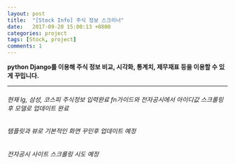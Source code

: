 ```yaml
---
layout: post
title:  "[Stock Info] 주식 정보 스크리너"
date:   2017-09-20 15:00:13 +0800
categories: project
tags: [Stock, project]
comments: 1
---
```

**python Django를 이용해 주식 정보 비교, 시각화, 통계치, 제무재표 등을 이용할 수 있게 꾸밉니다.**

---


###### 현재 lg, 삼성, 코스피 주식정보 입력완료 fn가이드와 전자공시에서 아이디값 스크롤링 후 모델로 업데이트 완료
###### 템플릿과 뷰로 기본적인 화면 꾸민후 업데이트 예정
###### 전자공시 사이트 스크롤링 시도 예정
